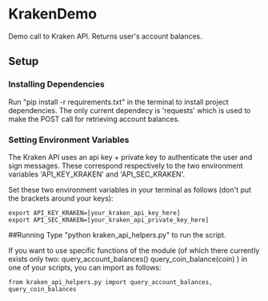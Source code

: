 # KrakenDemo
Demo call to Kraken API.  Returns user's account balances.

## Setup

### Installing Dependencies
Run "pip install -r requirements.txt" in the terminal to install project dependencies.  The only current dependecy is 'requests'
 which is used to make the POST call for retrieving account balances.
 
### Setting Environment Variables
The Kraken API uses an api key + private key to authenticate the user and sign messages.  These correspond respectively
to the two environment variables 'API_KEY_KRAKEN' and 'API_SEC_KRAKEN'.
 
Set these two environment variables in your terminal as follows (don't put the brackets around your keys):

    export API_KEY_KRAKEN=[your_kraken_api_key_here]
    export API_SEC_KRAKEN=[your_kraken_api_private_key_here]
    
##Running
Type "python kraken_api_helpers.py" to run the script.

If you want to use specific functions of the module (of which there currently exists only two:
    query_account_balances()
    query_coin_balance(coin)
) in one of your scripts, you can import as follows:

    from kraken_api_helpers.py import query_account_balances, query_coin_balances


